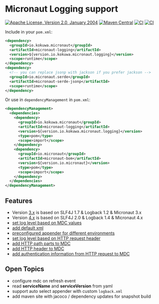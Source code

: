 # Micronaut Logging support

[![Apache License, Version 2.0, January 2004](https://img.shields.io/github/license/kokuwaio/micronaut-logging.svg?label=License)](http://www.apache.org/licenses/)
[![Maven Central](https://img.shields.io/maven-central/v/io.kokuwa.micronaut/micronaut-logging.svg?label=Maven%20Central)](https://central.sonatype.com/namespace/io.kokuwa.micronaut)
[![CI](https://img.shields.io/github/actions/workflow/status/kokuwaio/micronaut-logging/ci.yaml?branch=3.x&label=3.x)](https://github.com/kokuwaio/micronaut-logging/actions/workflows/ci.yaml?query=branch%3A3.x)
[![CI](https://img.shields.io/github/actions/workflow/status/kokuwaio/micronaut-logging/ci.yaml?branch=main&label=4.x)](https://github.com/kokuwaio/micronaut-logging/actions/workflows/ci.yaml?query=branch%3Amain)

Include in your `pom.xml`:

```xml
<dependency>
  <groupId>io.kokuwa.micronaut</groupId>
  <artifactId>micronaut-logging</artifactId>
  <version>${version.io.kokuwa.micronaut.logging}</version>
  <scope>runtime</scope>
</dependency>
<dependency>
  <!-- you can replace jsonp with jackson if you prefer jackson -->
  <groupId>io.micronaut.serde</groupId>
  <artifactId>micronaut-serde-jsonp</artifactId>
  <scope>runtime</scope>
</dependency>
```

Or use in `dependencyManagement` in `pom.xml`:

```xml
<dependencyManagement>
  <dependencies>
    <dependency>
      <groupId>io.kokuwa.micronaut</groupId>
      <artifactId>micronaut-logging</artifactId>
      <version>${version.io.kokuwa.micronaut.logging}</version>
      <type>pom</type>
      <scope>import</scope>
    </dependency>
    <dependency>
      <groupId>io.micronaut</groupId>
      <artifactId>micronaut-bom</artifactId>
      <version>${version.io.micronaut}</version>
      <type>pom</type>
      <scope>import</scope>
    </dependency>
  </dependencies>
</dependencyManagement>
```

## Features

* Version [3.x](https://github.com/kokuwaio/micronaut-logging/tree/3.x) is based on SLF4J 1.7 & Logback 1.2 & Micronaut 3.x
* Version [4.x](https://github.com/kokuwaio/micronaut-logging/tree/main) is based on SLF4J 2.0 & Logback 1.4 & Micronaut 4.x
* [set log level based on MDC values](docs/features/logback_mdc_level.md)
* [add default xml](docs/features/logback_default.md)
* [preconfigured appender for different environments](docs/features/logback_appender.md)
* [set log level based on HTTP request header](docs/features/http_log_level.md)
* [add HTTP path parts to MDC](docs/features/http_mdc_path.md)
* [add HTTP header to MDC](docs/features/http_mdc_header.md)
* [add authentication information from HTTP request to MDC](docs/features/http_mdc_authentication.md)

## Open Topics

* configure mdc on refresh event
* read **serviceName** and **serviceVersion** from yaml
* support auto select appender with custom `logback.xml`
* add maven site with jacoco / dependency updates for snapshot build
